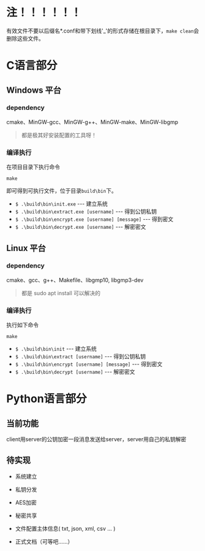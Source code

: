 # 注！！！！！！

有效文件不要以后缀名*.conf和带下划线'_'的形式存储在根目录下，`make clean`会删除这些文件。

# C语言部分

## Windows 平台

### dependency

cmake、MinGW-gcc、MinGW-g++、MinGW-make、MinGW-libgmp

> 都是极其好安装配置的工具呀！ 

### 编译执行

在项目目录下执行命令 

```
make
```

即可得到可执行文件，位于目录`build\bin`下。

* `$ .\build\bin\init.exe`  --- 建立系统
* `$ .\build\bin\extract.exe [username]`  --- 得到公钥私钥
* `$ .\build\bin\encrypt.exe [username] [message]`  --- 得到密文
* `$ .\build\bin\decrypt.exe [username]`  --- 解密密文

## Linux 平台

### dependency 

cmake、gcc、g++、Makefile、libgmp10, libgmp3-dev

> 都是 sudo apt install 可以解决的

### 编译执行

执行如下命令

```
make
```

* `$ .\build\bin\init`  --- 建立系统
* `$ .\build\bin\extract [username]`  --- 得到公钥私钥
* `$ .\build\bin\encrypt [username] [message]`  --- 得到密文
* `$ .\build\bin\decrypt [username]`  --- 解密密文

# Python语言部分

## 当前功能 

client用server的公钥加密一段消息发送给server，server用自己的私钥解密

## 待实现

* 系统建立

* 私钥分发

* AES加密

* 秘密共享

* 文件配置主体信息( txt, json, xml, csv ... )

* 正式文档（可等吧……）